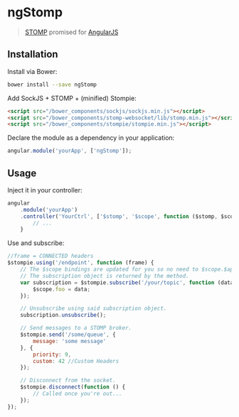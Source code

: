 # ngStomp

> [STOMP](http://jmesnil.net/stomp-websocket/doc/) promised for [AngularJS](https://angularjs.org)

## Installation

Install via Bower:
```bash
bower install --save ngStomp
```

Add SockJS + STOMP + (minified) Stompie:
```html
<script src="/bower_components/sockjs/sockjs.min.js"></script>
<script src="/bower_components/stomp-websocket/lib/stomp.min.js"></script>
<script src="/bower_components/stompie/stompie.min.js"></script>
```

Declare the module as a dependency in your application:
```js
angular.module('yourApp', ['ngStomp']);
```

## Usage

Inject it in your controller:
```js
angular
    .module('yourApp')
    .controller('YourCtrl', ['$stomp', '$scope', function ($stomp, $scope) {
        // ...
    }
```

Use and subscribe:
```js
//frame = CONNECTED headers
$stompie.using('/endpoint', function (frame) {
    // The $scope bindings are updated for you so no need to $scope.$apply.
    // The subscription object is returned by the method.
    var subscription = $stompie.subscribe('/your/topic', function (data) {
        $scope.foo = data;
    });

    // Unsubscribe using said subscription object.
    subscription.unsubscribe();

    // Send messages to a STOMP broker.
    $stompie.send('/some/queue', {
        message: 'some message'
    }, {
        priority: 9,
        custom: 42 //Custom Headers
    });

    // Disconnect from the socket.
    $stompie.disconnect(function () {
        // Called once you're out...
    });
});
```